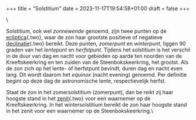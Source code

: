 +++
title = "Solstitium"
date = 2023-11-17T19:54:58+01:00
draft = false
+++

\

Solstitium, ook wel *zonnewende* genoemd, zijn twee punten op de
[ecliptica](ecliptic.html){.two}, waar de zon haar grootste positieve of
negatieve [declinatie](rk.html){.two} bereikt. Deze punten, *zomerpunt*
en *winterpunt*, liggen 90 graden van het *lentepunt* en *herfstpunt*.
Tijdens het solstitium is het verschil in de duur van dag en nacht voor
gebieden op aarde ten noorden van de Kreeftskeerkring en ten zuiden van
de Steenbokskeerkring, het grootst. Als de zon zich op het lente- of
herfstpunt bevindt, duren dag en nacht even lang. Dit wordt daarom het
*equinox* (nacht evening) genoemd. Per definitie begint op deze dag de
astronomische lente, respectievelijk herfst.

Staat de zon in het zomersolstitium (zomerpunt), dan be reikt zij haar
hoogste stand in het [zenit](hoeken.html){.two} voor een waarnemer op de
Kreeftskeerkring. In het wintersolstitium bereikt de zon haar hoogste
stand in het zenit voor een waarnemer op de Steenbokskeerkring.\
